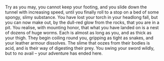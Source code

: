 Try as you may, you cannot keep your
footing, and you slide down the tunnel with
increasing speed, until you finally roll to a stop
on a bed of some spongy, slimy substance. You
have lost your torch in your headlong fall, but
you can now make out, by the dull-red glow
from the rocks, that you are in a pit. You
realise, with mounting honor, that what you
have landed on is a nest of dozens of huge
worms. Each is almost as long as you, and as
thick as your thigh. They begin coiling round
you, gripping as tight as snakes, and your
leather armour dissolves. The slime that oozes
from their bodies is acid, and is their way of
digesting their prey. You swing your sword
wildly, but to no avail – your adventure has
ended here.
